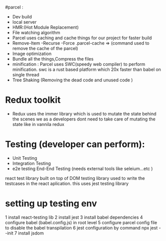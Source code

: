 

#parcel :
- Dev build
- local server
- HMR:(Hot Module Replacement)
- File watching algorithm
- Parcel uses caching and cache things for our project for faster build
- Remove-Item -Recurse -Force .parcel-cache => (command used to remove the cache of the parcel)
- Image optimization
- Bundle all the things,Compress the files 
- minification : Parcel uses SWC(speedy web compiler) to perform minification. swc is a rust based platform which 20x faster than babel on single thread 
- Tree Shaking (Removing the dead code and unused code )


# Redux toolkit
- Redux uses the immer library which is used to mutate the state behind the scenes we as a developers dont need to take care of mutating the state like in vannila redux


# Testing (developer can perform):

- Unit Testing
- Integration Testing
- e2e testing End-End Testing (needs external tools like seleium...etc )

react test library built on top of DOM testing library used to write the testcases in the react aplication. this uses jest testing library

# setting up testing env
1 install react-testing lib
2 install jest 
3 install babel dependencies
4 configure babel (babel.config.js) in root level
5 configure parcel config file to disable the babel transpilation 
6 jest configuration by command npx jest --init
7 install jsdom